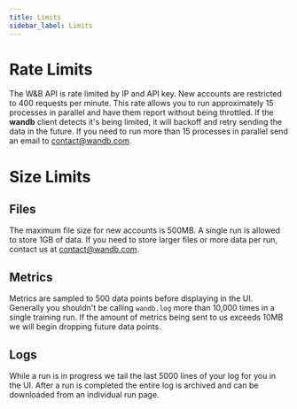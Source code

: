 ```yaml
---
title: Limits
sidebar_label: Limits
---
```


# Rate Limits

The W&B API is rate limited by IP and API key.  New accounts are restricted to 400 requests per minute.  This rate allows you to run approximately 15 processes in parallel and have them report without being throttled.  If the **wandb** client detects it's being limited, it will backoff and retry sending the data in the future.  If you need to run more than 15 processes in parallel send an email to <a href="mailto:contact@wandb.com">contact@wandb.com</a>.

# Size Limits

## Files

The maximum file size for new accounts is 500MB.  A single run is allowed to store 1GB of data.  If you need to store larger files or more data per run, contact us at <a href="mailto:contact@wandb.com">contact@wandb.com</a>.

## Metrics

Metrics are sampled to 500 data points before displaying in the UI.  Generally you shouldn't be calling `wandb.log` more than 10,000 times in a single training run.  If the amount of metrics being sent to us exceeds 10MB we will begin dropping future data points.

## Logs

While a run is in progress we tail the last 5000 lines of your log for you in the UI.  After a run is completed the entire log is archived and can be downloaded from an individual run page.